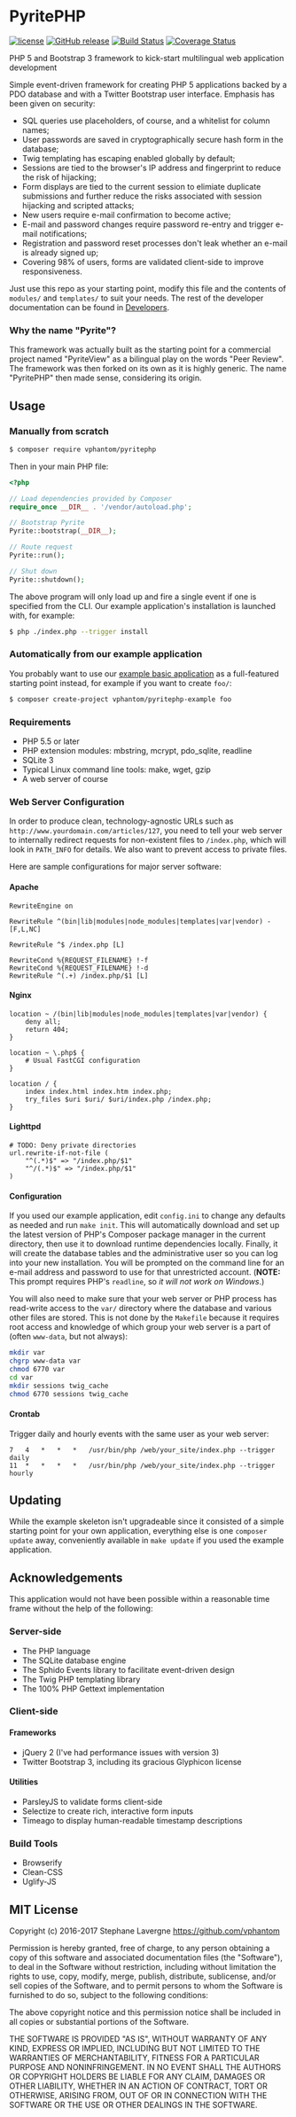 # PyritePHP

[![license](https://img.shields.io/github/license/vphantom/pyritephp.svg?style=plastic)]() [![GitHub release](https://img.shields.io/github/release/vphantom/pyritephp.svg?style=plastic)]() [![Build Status](https://travis-ci.org/vphantom/pyritephp.svg?branch=v1.2.20)](https://travis-ci.org/vphantom/pyritephp) [![Coverage Status](https://coveralls.io/repos/github/vphantom/pyritephp/badge.svg?branch=v1.2.20)](https://coveralls.io/github/vphantom/pyritephp?branch=v1.2.20)

PHP 5 and Bootstrap 3 framework to kick-start multilingual web application development

Simple event-driven framework for creating PHP 5 applications backed by a PDO database and with a Twitter Bootstrap user interface.  Emphasis has been given on security:

* SQL queries use placeholders, of course, and a whitelist for column names;
* User passwords are saved in cryptographically secure hash form in the database;
* Twig templating has escaping enabled globally by default;
* Sessions are tied to the browser's IP address and fingerprint to reduce the risk of hijacking;
* Form displays are tied to the current session to elimiate duplicate submissions and further reduce the risks associated with session hijacking and scripted attacks;
* New users require e-mail confirmation to become active;
* E-mail and password changes require password re-entry and trigger e-mail notifications;
* Registration and password reset processes don't leak whether an e-mail is already signed up;
* Covering 98% of users, forms are validated client-side to improve responsiveness.

Just use this repo as your starting point, modify this file and the contents of `modules/` and `templates/` to suit your needs.  The rest of the developer documentation can be found in [Developers](DEVELOPERS.md).

### Why the name "Pyrite"?

This framework was actually built as the starting point for a commercial project named "PyriteView" as a bilingual play on the words "Peer Review".  The framework was then forked on its own as it is highly generic.  The name "PyritePHP" then made sense, considering its origin.

## Usage

### Manually from scratch

```sh
$ composer require vphantom/pyritephp
```

Then in your main PHP file:

```php
<?php

// Load dependencies provided by Composer
require_once __DIR__ . '/vendor/autoload.php';

// Bootstrap Pyrite
Pyrite::bootstrap(__DIR__);

// Route request
Pyrite::run();

// Shut down
Pyrite::shutdown();
```

The above program will only load up and fire a single event if one is
specified from the CLI.  Our example application's installation is launched
with, for example:

```sh
$ php ./index.php --trigger install
```

### Automatically from our example application

You probably want to use our [example basic application](https://github.com/vphantom/pyritephp-example) as a full-featured starting point instead, for example if you want to create `foo/`:

```sh
$ composer create-project vphantom/pyritephp-example foo
```

### Requirements

* PHP 5.5 or later
* PHP extension modules: mbstring, mcrypt, pdo_sqlite, readline
* SQLite 3
* Typical Linux command line tools: make, wget, gzip
* A web server of course

### Web Server Configuration

In order to produce clean, technology-agnostic URLs such as `http://www.yourdomain.com/articles/127`, you need to tell your web server to internally redirect requests for non-existent files to `/index.php`, which will look in `PATH_INFO` for details.  We also want to prevent access to private files.

Here are sample configurations for major server software:

#### Apache

```
RewriteEngine on

RewriteRule ^(bin|lib|modules|node_modules|templates|var|vendor) - [F,L,NC]

RewriteRule ^$ /index.php [L]

RewriteCond %{REQUEST_FILENAME} !-f
RewriteCond %{REQUEST_FILENAME} !-d
RewriteRule ^(.+) /index.php/$1 [L]
```

#### Nginx

```
location ~ /(bin|lib|modules|node_modules|templates|var|vendor) {
    deny all;
    return 404;
}

location ~ \.php$ {
	# Usual FastCGI configuration
}

location / {
    index index.html index.htm index.php;
    try_files $uri $uri/ $uri/index.php /index.php;
}
```

#### Lighttpd

```
# TODO: Deny private directories
url.rewrite-if-not-file (
    "^(.*)$" => "/index.php/$1"
    "^/(.*)$" => "/index.php/$1"
)
```

#### Configuration

If you used our example application, edit `config.ini` to change any defaults as needed and run `make init`.  This will automatically download and set up the latest version of PHP's Composer package manager in the current directory, then use it to download runtime dependencies locally.  Finally, it will create the database tables and the administrative user so you can log into your new installation.  You will be prompted on the command line for an e-mail address and password to use for that unrestricted account.  (**NOTE:** This prompt requires PHP's `readline`, so *it will not work on Windows*.)

You will also need to make sure that your web server or PHP process has read-write access to the `var/` directory where the database and various other files are stored.  This is not done by the `Makefile` because it requires root access and knowledge of which group your web server is a part of (often `www-data`, but not always):

```sh
mkdir var
chgrp www-data var
chmod 6770 var
cd var
mkdir sessions twig_cache
chmod 6770 sessions twig_cache
```

#### Crontab

Trigger daily and hourly events with the same user as your web server:

```crontab
7	4	*	*	*	/usr/bin/php /web/your_site/index.php --trigger daily
11	*	*	*	*	/usr/bin/php /web/your_site/index.php --trigger hourly
```


## Updating

While the example skeleton isn't upgradeable since it consisted of a simple starting point for your own application, everything else is one `composer update` away, conveniently available in `make update` if you used the example application.


## Acknowledgements

This application would not have been possible within a reasonable time frame without the help of the following:

### Server-side

* The PHP language
* The SQLite database engine
* The Sphido Events library to facilitate event-driven design
* The Twig PHP templating library
* The 100% PHP Gettext implementation

### Client-side

#### Frameworks

* jQuery 2 (I've had performance issues with version 3)
* Twitter Bootstrap 3, including its gracious Glyphicon license

#### Utilities

* ParsleyJS to validate forms client-side
* Selectize to create rich, interactive form inputs
* Timeago to display human-readable timestamp descriptions

### Build Tools

* Browserify
* Clean-CSS
* Uglify-JS


## MIT License

Copyright (c) 2016-2017 Stephane Lavergne <https://github.com/vphantom>

Permission is hereby granted, free of charge, to any person obtaining a copy of this software and associated documentation files (the "Software"), to deal in the Software without restriction, including without limitation the rights to use, copy, modify, merge, publish, distribute, sublicense, and/or sell copies of the Software, and to permit persons to whom the Software is furnished to do so, subject to the following conditions:

The above copyright notice and this permission notice shall be included in all copies or substantial portions of the Software.

THE SOFTWARE IS PROVIDED "AS IS", WITHOUT WARRANTY OF ANY KIND, EXPRESS OR IMPLIED, INCLUDING BUT NOT LIMITED TO THE WARRANTIES OF MERCHANTABILITY, FITNESS FOR A PARTICULAR PURPOSE AND NONINFRINGEMENT. IN NO EVENT SHALL THE AUTHORS OR COPYRIGHT HOLDERS BE LIABLE FOR ANY CLAIM, DAMAGES OR OTHER LIABILITY, WHETHER IN AN ACTION OF CONTRACT, TORT OR OTHERWISE, ARISING FROM, OUT OF OR IN CONNECTION WITH THE SOFTWARE OR THE USE OR OTHER DEALINGS IN THE SOFTWARE.
